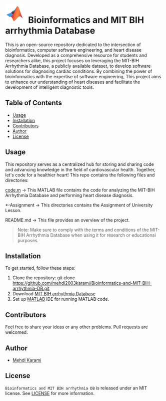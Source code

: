 # <img src="https://github.com/devicons/devicon/blob/master/icons/matlab/matlab-original.svg" width="60" height="60"/>&nbsp; Bioinformatics and MIT BIH arrhythmia Database
This is an open-source repository dedicated to the intersection of bioinformatics, computer software engineering, and heart disease diagnosis. 
Developed as a comprehensive resource for students and researchers alike, this project focuses on leveraging the MIT-BIH Arrhythmia Database, a publicly available dataset, to develop software solutions for diagnosing cardiac conditions. 
By combining the power of bioinformatics with the expertise of software engineering, This project aims to enhance our understanding of heart diseases and facilitate the development of intelligent diagnostic tools. 


## Table of Contents
- [Usage](#usage)
- [Installation](#installation)
- [Contributors](#contributors)
- [Author](#author)
- [License](#license)

## Usage

This repository serves as a centralized hub for storing and sharing code and advancing knowledge in the field of cardiovascular health. Together, let's code for a healthier heart!
This repo contains the following files and directories:

[code.m](Codes/code.m) -> This MATLAB file contains the code for analyzing the MIT-BIH Arrhythmia Database and performing heart disease diagnosis.

*-Assignment -> This directories contains the Assignment of University Lesson.

README.md -> This file provides an overview of the project.

> Note: Make sure to comply with the terms and conditions of the MIT-BIH Arrhythmia Database when using it for research or educational purposes.

## Installation

To get started, follow these steps:

1. Clone the repository: git clone https://github.com/mehdi2003karami/Bioinformatics-and-MIT-BIH-arrhythmia-DB.git
1. Download [MIT BIH arrhythmia Database](https://physionet.org/content/mitdb/1.0.0/)
1. Set up [MATLAB](https://www.mathworks.com/products/matlab.html) IDE for running MATLAB code.

## Contributors

Feel free to share your ideas or any other problems. Pull requests are welcomed.

## Author

- [Mehdi Karami](https://www.github.com/mehdi2003karami)

## License

`Bioinformatics and MIT BIH arrhythmia DB` is released under an MIT license. See [LICENSE](LICENSE) for more information.
